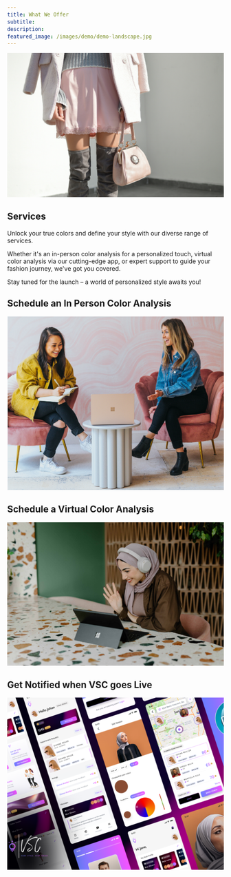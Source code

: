 ```yaml
---
title: What We Offer
subtitle: 
description: 
featured_image: /images/demo/demo-landscape.jpg
---
```


![](/images/tamara-bellis-AreMq4SKhPA-unsplash.jpg)

## Services

Unlock your true colors and define your style with our diverse range of services. 

Whether it's an in-person color analysis for a personalized touch, virtual color analysis via our cutting-edge app, or expert support to guide your fashion journey, we've got you covered. 

Stay tuned for the launch – a world of personalized style awaits you!


## Schedule an In Person Color Analysis

![](/images/services/Screenshot%20from%202024-01-20%2020-50-48.png)


## Schedule a Virtual Color Analysis

![](/images/services/Screenshot%20from%202024-01-20%2020-51-30.png)


## Get Notified when VSC goes Live 

![](/images/services/download_app.png)
